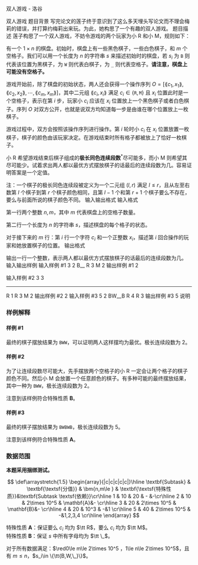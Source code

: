 



双人游戏 - 洛谷














双人游戏
题目背景
写完论文的莲子终于意识到了这么多天埋头写论文而不理会梅莉的错误，并打算约梅莉出来玩。为此，她构思了一个有趣的双人游戏。
题目描述
莲子构思了一个双人游戏，不妨令游戏的两个玩家为小 R 和小 M，规则如下：

有一个 $1\times n$ 的棋盘。初始时，棋盘上有一些黑色棋子，一些白色棋子，和 $m$ 个空格子。我们可以用一个长度为 $n$ 的字符串 $s$ 来描述初始时的棋盘，若 $s_i$ 为 `B` 则代表该位置为黑棋子，为 `W` 则代表白棋子，为 `_` 则代表空格子。**请注意，棋盘上可能没有空格子。**

游戏开始前，除了棋盘的初始状态，两人还会获得一个操作序列 $O=[\lang c_1,x_1\rang, \lang c_2,x_2\rang, \cdots,\lang c_m,x_m\rang]$，其中二元组 $\lang c_i,x_i\rang$ 满足 $c_i\in\{\mathtt{R}, \mathtt{M}\}$ 且 $x_i$ 位置此时是一个空格子，表示在第 $i$ 步，玩家小 $c_i$ 应该在 $x_i$ 位置放上一个黑色棋子或者白色棋子。序列 $O$ 对双方公开，也就是说双方均知道每一步是由谁在哪个位置放上一枚棋子。

游戏过程中，双方会按照该操作序列进行操作。第 $i$ 轮时小 $c_i$ 在 $x_i$ 位置放置一枚棋子，棋子的颜色由该玩家决定。在游戏结束时所有格子都被放上了恰好一枚棋子。

小 R 希望游戏结束后棋子组成的**极长同色连续段数**$^*$尽可能多，而小 M 则希望其尽可能少。试着求出两人都以最优方式摆放棋子的话最后的连续段数为几。容易证明答案是一个定值。

注：一个棋子的极长同色连续段被定义为一个二元组 $(l,r)$ 满足 $l\le r$，且从左至右数第 $l$ 个棋子到第 $r$ 个棋子颜色相同，且第 $l-1$ 个和第 $r+1$ 个棋子要么不存在，要么与前面所说的棋子颜色不同。
输入输出格式
输入格式

第一行两个整数 $n,m$，其中 $m$ 代表棋盘上的空格子数量。

第二行一个长度为 $n$ 的字符串 $s$，描述棋盘的每个格子的状态。

对于接下来的 $m$ 行：第 $i$ 行一个字符 $c_i$ 和一个正整数 $x_i$，描述第 $i$ 回合操作的玩家和她放置棋子的位置。
输出格式

输出一行一个整数，表示两人都以最优方式摆放棋子的话最后的连续段数为几。
输入输出样例
输入样例 #1
3 2
B__
R 3
M 2
输出样例 #1
2

输入样例 #2
3 3
___
R 1 
R 3
M 2
输出样例 #2
2
输入样例 #3
5 2
BW__B
R 4
R 3
输出样例 #3
5
说明
### 样例解释

#### 样例 \#1

最终的棋子摆放结果为 `BWW`，可以证明两人这样摆均为最优。极长连续段数为 $2$。
#### 样例 \#2

为了让连续段数尽可能大，先手摆放两个空格子的小 R 一定会让两个格子的棋子颜色不同。然后小 M 会放置一个任意颜色的棋子。有多种可能的最终摆放结果，其中一种为 `BWW`，极长连续段数为 $2$。

注意到该样例符合特殊性质 $\mathbf{B}$。
#### 样例 \#3

最终的棋子摆放结果为 `BWBWB`，极长连续段数为 $5$。

注意到该样例符合特殊性质 $\mathbf{A}$。

### 数据范围

**本题采用捆绑测试。**

$$
\def\arraystretch{1.5}
\begin{array}{|c|c|c|c|c|}\hline
\textbf{Subtask} & \textbf{\textsf{分值}} & \bm{n,m\le } & \textbf{\textsf{特殊性质}}&\textbf{Subtask \textsf{依赖}}\cr\hline
1 & 10 & 20 & - &-\cr\hline
2 & 10 & 2\times 10^5 & \mathbf{A}&- \cr\hline
3 & 20 & 2\times 10^5 & \mathbf{B}&- \cr\hline
4 & 20 & 10^3 & -&1  \cr\hline
5 & 40 & 2\times 10^5 & -&1,2,3,4  \cr\hline
\end{array}
$$

特殊性质 $\mathbf{A}$：保证要么 $c_i$ 均为 $\tt R$，要么 $c_i$ 均为 $\tt M$。\
特殊性质 $\mathbf{B}$：保证 $s$ 中所有字母均为 $\tt \_$。

对于所有数据满足：$\red0\le m\le 2\times 10^5 $，$1\le n\le 2\times 10^5$，且有 $m\le n$，$s_i\in \{\tt{B,W,\_}\}$。






